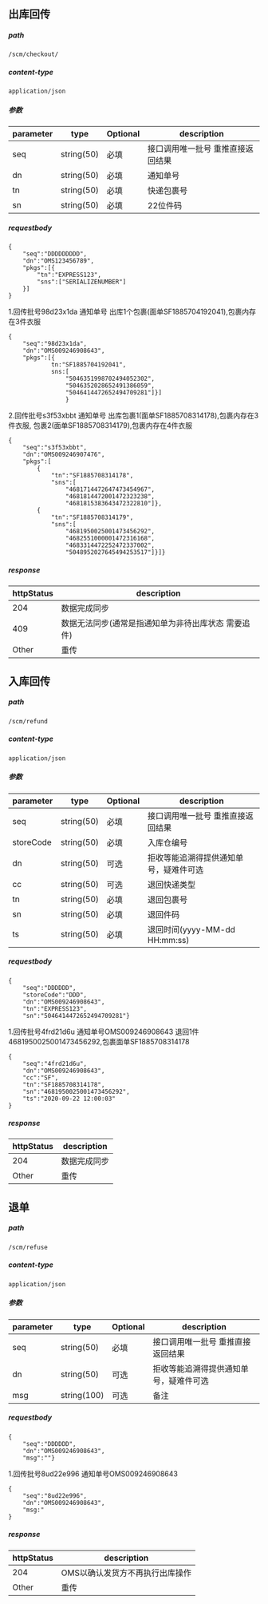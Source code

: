 ## 出库回传
##### path
`/scm/checkout/`
##### content-type
`application/json`
##### 参数
parameter | type | Optional | description
----------|------|---------|------------
seq | string(50) | 必填 | 接口调用唯一批号 重推直接返回结果
dn | string(50) | 必填 | 通知单号 
tn | string(50) | 必填 | 快递包裹号
sn | string(50) | 必填 | 22位件码
##### requestbody
```
{
    "seq":"DDDDDDDDD",
    "dn":"OMS123456789",
    "pkgs":[{
        "tn":"EXPRESS123",
        "sns":["SERIALIZENUMBER"]
    }]
}
```

1.回传批号98d23x1da 通知单号 出库1个包裹(面单SF1885704192041),包裹内存在3件衣服
```
{
    "seq":"98d23x1da",
    "dn":"OMS009246908643",
    "pkgs":[{
            tn:"SF1885704192041",
            sns:[
                "5046351998702494052302",
                "5046352028652491386059",
                "5046414472652494709281"]}]
                }
```
2.回传批号s3f53xbbt 通知单号 出库包裹1(面单SF1885708314178),包裹内存在3件衣服,
包裹2(面单SF1885708314179),包裹内存在4件衣服
```
{
    "seq":"s3f53xbbt",
    "dn":"OMS009246907476",
    "pkgs":[
        {
            "tn":"SF1885708314178",
            "sns":[
                "4681714472647473454967",
                "4681814472001472323238",
                "4681815383643472322810"]},
        {
            "tn":"SF1885708314179",
            "sns":[
                "4681950025001473456292",
                "4682551000001472316168",
                "4683314472252472337002",
                "5048952027645494253517"]}]}
```
##### response

httpStatus | description
----------|------
204 | 数据完成同步
409 | 数据无法同步(通常是指通知单为非待出库状态 需要追件)
Other | 重传

## 入库回传
##### path
`/scm/refund`
##### content-type
`application/json`
##### 参数
parameter | type | Optional | description
----------|------|---------|------------
seq | string(50) | 必填 | 接口调用唯一批号 重推直接返回结果
storeCode | string(50) | 必填 | 入库仓编号
dn | string(50) | 可选 | 拒收等能追溯得提供通知单号，疑难件可选 
cc | string(50) | 可选 | 退回快递类型
tn | string(50) | 必填 | 退回包裹号
sn | string(50) | 必填 | 退回件码
ts | string(50) | 必填 | 退回时间(yyyy-MM-dd HH:mm:ss)
##### requestbody
```
{
    "seq":"DDDDDD",
    "storeCode":"DDD",
    "dn":"OMS009246908643",
    "tn":"EXPRESS123",
    "sn":"5046414472652494709281"}
```
1.回传批号4frd21d6u 通知单号OMS009246908643 退回1件4681950025001473456292,包裹面单SF1885708314178
```
{
    "seq":"4frd21d6u",
    "dn":"OMS009246908643",
    "cc":"SF",
    "tn":"SF1885708314178",
    "sn":"4681950025001473456292",
    "ts":"2020-09-22 12:00:03"
}
```
##### response
httpStatus | description
----------|------
204 | 数据完成同步
Other | 重传

## 退单
##### path
`/scm/refuse`
##### content-type
`application/json`
##### 参数
parameter | type | Optional | description
----------|------|---------|------------
seq | string(50) | 必填 | 接口调用唯一批号 重推直接返回结果
dn | string(50) | 可选 | 拒收等能追溯得提供通知单号，疑难件可选 
msg | string(100) | 可选 | 备注
##### requestbody
```
{
    "seq":"DDDDDD",
    "dn":"OMS009246908643",
    "msg":""}
```
1.回传批号8ud22e996 通知单号OMS009246908643
```
{
    "seq":"8ud22e996",
    "dn":"OMS009246908643",
    "msg:"
}
```
##### response
httpStatus | description
----------|------
204 | OMS以确认发货方不再执行出库操作
Other | 重传
